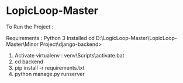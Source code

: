 # LopicLoop-Master
To Run the Project :

Requirements : Python 3 Installed
cd D:\LogicLoop-Master\LopicLoop-Master\Minor Project\django-backend>
1. Activate virtualenv :
     venv\Scripts\activate.bat
2. cd backend
3. pip install -r requirements.txt
4. python manage.py runserver

